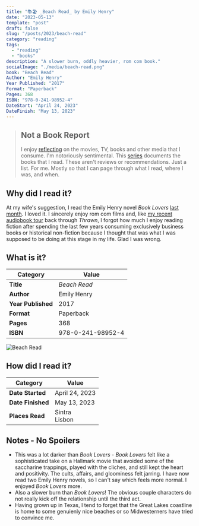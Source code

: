 ```yaml
---
title: "📚🏖️ _Beach Read_ by Emily Henry"
date: "2023-05-13"
template: "post"
draft: false
slug: "/posts/2023/beach-read"
category: "reading"
tags:
  - "reading"
  - "books"
description: "A slower burn, oddly heavier, rom com book."
socialImage: "./media/beach-read.png"
book: "Beach Read"
Author: "Emily Henry"
Year Published: "2017"
Format: "Paperback"
Pages: 368
ISBN: "978-0-241-98952-4"
DateStart: "April 24, 2023"
DateFinish: "May 13, 2023"
---
```


> ## Not a Book Report
> I enjoy [reflecting](https://blog.samrhea.com/posts/2019/analyze-media-habits) on the movies, TV, books and other media that I consume. I'm notoriously sentimental. This [series](https://blog.samrhea.com/category/walkthrough) documents the books that I read. These aren't reviews or recommendations. Just a list. For me. Mostly so that I can page through what I read, where I was, and when.

## Why did I read it?
At my wife's suggestion, I read the Emily Henry novel *Book Lovers* [last month](https://blog.samrhea.com/posts/2023/book-lovers). I loved it. I sincerely enjoy rom com films and, like [my recent audiobook tour](https://blog.samrhea.com/posts/2023/thrawn) back through *Thrawn*, I forgot how much I enjoy reading fiction after spending the last few years consuming exclusively business books or historical non-fiction because I thought that was what I was supposed to be doing at this stage in my life. Glad I was wrong.

## What is it?
|Category|Value|
|---|---|
|**Title**|*Beach Read*|
|**Author**|Emily Henry|
|**Year Published**|2017|
|**Format**|Paperback|
|**Pages**|368|
|**ISBN**|978-0-241-98952-4|

![Beach Read](./media/beach-read.png)

## How did I read it?
|Category|Value|
|---|---|
|**Date Started**|April 24, 2023|
|**Date Finished**|May 13, 2023|
|**Places Read**|Sintra<br>Lisbon|

## Notes - No Spoilers
* This was a lot darker than *Book Lovers* - *Book Lovers* felt like a sophisticated take on a Hallmark movie that avoided some of the saccharine trappings, played with the cliches, and still kept the heart and positivity. The cults, affairs, and gloominess felt jarring. I have now read two Emily Henry novels, so I can't say which feels more normal. I enjoyed *Book Lovers* more.
* Also a slower burn than *Book Lovers*! The obvious couple characters do not really kick off the relationship until the third act.
* Having grown up in Texas, I tend to forget that the Great Lakes coastline is home to some genuienly nice beaches or so Midwesterners have tried to convince me.
